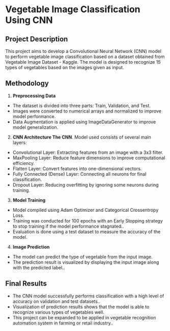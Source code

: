 # Vegetable Image Classification Using CNN
## Project Description
This project aims to develop a Convolutional Neural Network (CNN) model to perform vegetable image classification based on a dataset obtained from Vegetable Image Dataset - Kaggle. The model is designed to recognize 15 types of vegetables based on the images given as input.

## Methodology
1. **Preprocessing Data**
  - The dataset is divided into three parts: Train, Validation, and Test.  
  - Images were converted to numerical arrays and normalized to improve model performance.  
  - Data Augmentation is applied using ImageDataGenerator to improve model generalization.  

2. **CNN Architecture The CNN**. Model used consists of several main layers:
- Convolutional Layer: Extracting features from an image with a 3x3 filter.
- MaxPooling Layer: Reduce feature dimensions to improve computational efficiency.
- Flatten Layer: Convert features into one-dimensional vectors.
- Fully Connected (Dense) Layer: Connecting all neurons for final classification.
- Dropout Layer: Reducing overfitting by ignoring some neurons during training.

3. **Model Training**
- Model compiled using Adam Optimizer and Categorical Crossentropy Loss.
- Training was conducted for 100 epochs with an Early Stopping strategy to stop training if the model performance stagnated..
- Evaluation is done using a test dataset to measure the accuracy of the model.

4. **Image Prediction**
- The model can predict the type of vegetable from the input image.
- The prediction result is visualized by displaying the input image along with the predicted label..

## Final Results
- The CNN model successfully performs classification with a high level of accuracy on validation and test datasets..
- Visualization of prediction results shows that the model is able to recognize various types of vegetables well.
- This project can be expanded to be applied in vegetable recognition automation system in farming or retail industry..
